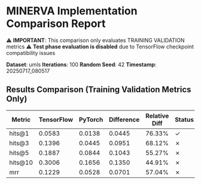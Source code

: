 # MINERVA Implementation Comparison Report

⚠️ **IMPORTANT**: This comparison only evaluates TRAINING VALIDATION metrics
⚠️ **Test phase evaluation is disabled** due to TensorFlow checkpoint compatibility issues

**Dataset**: umls
**Iterations**: 100
**Random Seed**: 42
**Timestamp**: 20250717_080517
## Results Comparison (Training Validation Metrics Only)

| Metric | TensorFlow | PyTorch | Difference | Relative Diff | Status |
|--------|------------|---------|------------|---------------|--------|
| hits@1 | 0.0583 | 0.0138 | 0.0445 | 76.33% | ✓ |
| hits@3 | 0.1396 | 0.0445 | 0.0951 | 68.12% | ✗ |
| hits@5 | 0.1887 | 0.0844 | 0.1043 | 55.27% | ✗ |
| hits@10 | 0.3006 | 0.1656 | 0.1350 | 44.91% | ✗ |
| mrr | 0.1229 | 0.0528 | 0.0701 | 57.04% | ✗ |

